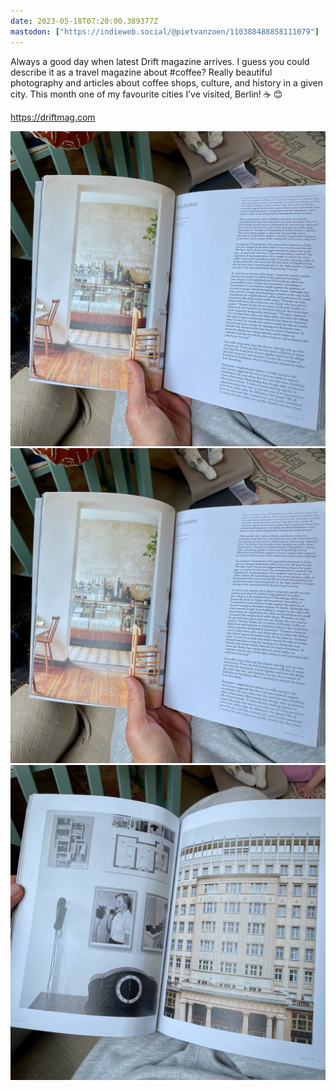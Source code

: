 ```yaml
---
date: 2023-05-18T07:20:00.389377Z
mastodon: ["https://indieweb.social/@pietvanzoen/110388488858111079"]
---
```

Always a good day when latest Drift magazine arrives. I guess you could describe it as a travel magazine about #coffee? Really beautiful photography and articles about coffee shops, culture, and history in a given city. This month one of my favourite cities I’ve visited, Berlin! ☕️ 😊

https://driftmag.com 

![front cover of Drift magazine with a black and white photograph of a state building in Berlin](/media/10ED8785-41EC-4C6B-AD0A-4275F9823C8B.jpeg)
![open magazine with photography of a coffee shop interior](/media/33AB3E05-D10A-4FBB-B3CF-7DC780A8D2C1.jpeg)
![open magazine with photographs of Berlin architecture and a coffee shop interior](/media/DD422168-1DEF-460F-9A31-E98FC8A6821D.jpeg)
